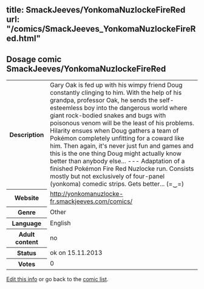 title: SmackJeeves/YonkomaNuzlockeFireRed
url: "/comics/SmackJeeves_YonkomaNuzlockeFireRed.html"
---
Dosage comic SmackJeeves/YonkomaNuzlockeFireRed
-----------------------------------------

<p id="msg"></p>
<script type="text/javascript">
if (window.location.search === '?edit_info_mail=sent_ok') {
  var elem = document.getElementById("msg");
  elem.innerHTML = 'Edited information sucessfully sent for review, which is usually done daily. Thanks!';
  elem.className = 'ok';
}
</script>
<table class="comicinfo">
<tr>
<th>Description</th><td>Gary Oak is fed up with his wimpy friend Doug constantly clinging to him. With the help of his grandpa, professor Oak, he sends the self-esteemless boy into the dangerous world where giant rock-bodied snakes and bugs with poisonous venom will be the least of his problems. Hilarity ensues when Doug gathers a team of Pokémon completely unfitting for a coward like him. Then again, it's never just fun and games and this is the one thing Doug might actually know better than anybody else... --- Adaptation of a finished Pokémon Fire Red Nuzlocke run. Consists mostly but not exclusively of four-panel (yonkoma) comedic strips. Gets better... (=‿=)</td>
</tr>
<tr>
<th>Website</th><td><a href="http://yonkomanuzlocke-fr.smackjeeves.com/comics/">http://yonkomanuzlocke-fr.smackjeeves.com/comics/</a></td>
</tr>
<tr>
<th>Genre</th><td>Other</td>
</tr>
<tr>
<th>Language</th><td>English</td>
</tr>
<tr>
<th>Adult content</th><td>no</td>
</tr>
<tr>
<th>Status</th><td>ok on 15.11.2013</td>
</tr>
<tr>
<th>Votes</th><td>0</td>
</tr>
</table>

[Edit this info](SmackJeeves_YonkomaNuzlockeFireRed_edit.html) or go back to the [comic list](../comic-index.html).
